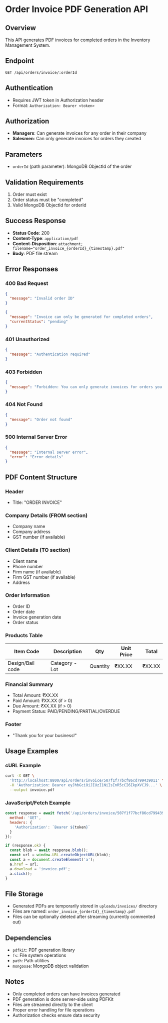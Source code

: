 # Order Invoice PDF Generation API

## Overview
This API generates PDF invoices for completed orders in the Inventory Management System.

## Endpoint
```
GET /api/orders/invoice/:orderId
```

## Authentication
- Requires JWT token in Authorization header
- Format: `Authorization: Bearer <token>`

## Authorization
- **Managers**: Can generate invoices for any order in their company
- **Salesmen**: Can only generate invoices for orders they created

## Parameters
- `orderId` (path parameter): MongoDB ObjectId of the order

## Validation Requirements
1. Order must exist
2. Order status must be "completed"
3. Valid MongoDB ObjectId for orderId

## Success Response
- **Status Code**: 200
- **Content-Type**: `application/pdf`
- **Content-Disposition**: `attachment; filename="order_invoice_{orderId}_{timestamp}.pdf"`
- **Body**: PDF file stream

## Error Responses

### 400 Bad Request
```json
{
  "message": "Invalid order ID"
}
```

```json
{
  "message": "Invoice can only be generated for completed orders",
  "currentStatus": "pending"
}
```

### 401 Unauthorized
```json
{
  "message": "Authentication required"
}
```

### 403 Forbidden
```json
{
  "message": "Forbidden: You can only generate invoices for orders you created"
}
```

### 404 Not Found
```json
{
  "message": "Order not found"
}
```

### 500 Internal Server Error
```json
{
  "message": "Internal server error",
  "error": "Error details"
}
```

## PDF Content Structure

### Header
- Title: "ORDER INVOICE"

### Company Details (FROM section)
- Company name
- Company address  
- GST number (if available)

### Client Details (TO section)
- Client name
- Phone number
- Firm name (if available)
- Firm GST number (if available)
- Address

### Order Information
- Order ID
- Order date
- Invoice generation date
- Order status

### Products Table
| Item Code | Description | Qty | Unit Price | Total |
|-----------|-------------|-----|------------|-------|
| Design/Bail code | Category - Lot | Quantity | ₹XX.XX | ₹XX.XX |

### Financial Summary
- Total Amount: ₹XX.XX
- Paid Amount: ₹XX.XX (if > 0)
- Due Amount: ₹XX.XX (if > 0)
- Payment Status: PAID/PENDING/PARTIAL/OVERDUE

### Footer
- "Thank you for your business!"

## Usage Examples

### cURL Example
```bash
curl -X GET \
  'http://localhost:8800/api/orders/invoice/507f1f77bcf86cd799439011' \
  -H 'Authorization: Bearer eyJhbGciOiJIUzI1NiIsInR5cCI6IkpXVCJ9...' \
  --output invoice.pdf
```

### JavaScript/Fetch Example
```javascript
const response = await fetch('/api/orders/invoice/507f1f77bcf86cd799439011', {
  method: 'GET',
  headers: {
    'Authorization': `Bearer ${token}`
  }
});

if (response.ok) {
  const blob = await response.blob();
  const url = window.URL.createObjectURL(blob);
  const a = document.createElement('a');
  a.href = url;
  a.download = 'invoice.pdf';
  a.click();
}
```

## File Storage
- Generated PDFs are temporarily stored in `uploads/invoices/` directory
- Files are named: `order_invoice_{orderId}_{timestamp}.pdf`
- Files can be optionally deleted after streaming (currently commented out)

## Dependencies
- `pdfkit`: PDF generation library
- `fs`: File system operations
- `path`: Path utilities
- `mongoose`: MongoDB object validation

## Notes
- Only completed orders can have invoices generated
- PDF generation is done server-side using PDFKit
- Files are streamed directly to the client
- Proper error handling for file operations
- Authorization checks ensure data security
